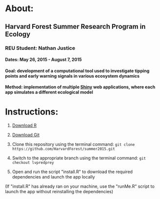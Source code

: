 # About:

## Harvard Forest Summer Research Program in Ecology

### REU Student: Nathan Justice

#### Dates: May 26, 2015 - August 7, 2015

#### Goal: development of a computational tool used to investigate tipping points and early warning signals in various ecosystem dynamics

#### Method: implementation of multiple [Shiny](http://shiny.rstudio.com/) web applications, where each app simulates a different ecological model

# Instructions:

1. [Download R](https://www.r-project.org/)

2. [Download Git](https://git-scm.com/downloads)

3. Clone this repository using the terminal command:
`git clone https://github.com/HarvardForest/summer2015.git`

4. Switch to the appropriate branch using the terminal command:
`git checkout lvpredprey`

5. Open and run the script "install.R" to download the required
  dependencies and launch the app locally
  
(If "install.R" has already ran on your machine, use the "runMe.R"
script to launch the app without reinstalling the dependencies)
